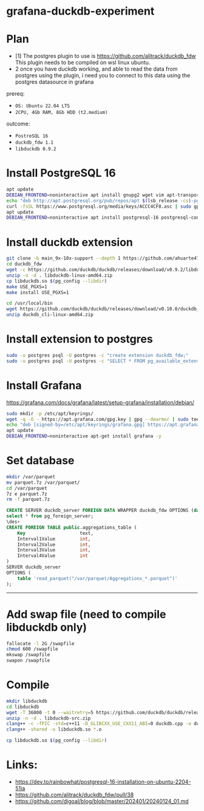 # grafana-duckdb-experiment

# Plan
- [1] The postgres plugin to use is https://github.com/alitrack/duckdb_fdw This plugin needs to be compiled on wsl linux ubuntu.
- 2 once you have duckdb working, and able to read the data from postgres using the plugin, i need you to connect to this data using the postgres datasource in grafana

prereq:
- `OS: Ubuntu 22.04 LTS`
- `2CPU, 4Gb RAM, 8Gb HDD (t2.medium)`

outcome:
- `PostreSQL 16`
- `duckdb_fdw 1.1`
- `libduckdb 0.9.2`

# Install PostgreSQL 16
```bash
apt update
DEBIAN_FRONTEND=noninteractive apt install gnupg2 wget vim apt-transport-https software-properties-common git clang build-essential unzip p7zip-full -y
echo "deb http://apt.postgresql.org/pub/repos/apt $(lsb_release -cs)-pgdg main" > /etc/apt/sources.list.d/pgdg.list
curl -fsSL https://www.postgresql.org/media/keys/ACCC4CF8.asc | sudo gpg --dearmor -o /etc/apt/trusted.gpg.d/postgresql.gpg
apt update
DEBIAN_FRONTEND=noninteractive apt install postgresql-16 postgresql-contrib-16 postgresql-server-dev-16 -y
```

# Install duckdb extension
```bash
git clone -b main_9x-10x-support --depth 1 https://github.com/ahuarte47/duckdb_fdw
cd duckdb_fdw
wget -c https://github.com/duckdb/duckdb/releases/download/v0.9.2/libduckdb-linux-amd64.zip
unzip -o -d . libduckdb-linux-amd64.zip
cp libduckdb.so $(pg_config --libdir)
make USE_PGXS=1
make install USE_PGXS=1
```

```bash
cd /usr/local/bin
wget https://github.com/duckdb/duckdb/releases/download/v0.10.0/duckdb_cli-linux-amd64.zip
unzip duckdb_cli-linux-amd64.zip
```

# Install extension to postgres
```bash
sudo -u postgres psql -U postgres -c "create extension duckdb_fdw;"
sudo -u postgres psql -U postgres -c "SELECT * FROM pg_available_extensions where name='duckdb_fdw';"
```

# Install Grafana
https://grafana.com/docs/grafana/latest/setup-grafana/installation/debian/
```bash
sudo mkdir -p /etc/apt/keyrings/
wget -q -O - https://apt.grafana.com/gpg.key | gpg --dearmor | sudo tee /etc/apt/keyrings/grafana.gpg > /dev/null
echo "deb [signed-by=/etc/apt/keyrings/grafana.gpg] https://apt.grafana.com stable main" | sudo tee -a /etc/apt/sources.list.d/grafana.list
apt update
DEBIAN_FRONTEND=noninteractive apt-get install grafana -y
```

# Set database
```bash
mkdir /var/parquet
mv parquet.7z /var/parquet/
cd /var/parquet
7z e parquet.7z
rm -f parquet.7z
```

```sql
CREATE SERVER duckdb_server FOREIGN DATA WRAPPER duckdb_fdw OPTIONS (database ':memory:');
select * from pg_foreign_server;
\des+
CREATE FOREIGN TABLE public.aggregations_table (
    Key                    text,
    Interval1Value         int,
    Interval2Value         int,
    Interval3Value         int,
    Interval4Value         int
)
SERVER duckdb_server
OPTIONS (
    table 'read_parquet("/var/parquet/Aggregations_*.parquet")'
);
```


-----
# Add swap file (need to compile libduckdb only)
```bash
fallocate -l 2G /swapfile
chmod 600 /swapfile
mkswap /swapfile
swapon /swapfile
```
# Compile
```bash
mkdir libduckdb
cd libduckdb
wget -T 36000 -t 0 --waitretry=5 https://github.com/duckdb/duckdb/releases/download/v0.9.2/libduckdb-src.zip
unzip -n -d . libduckdb-src.zip
clang++ -c -fPIC -std=c++11 -D_GLIBCXX_USE_CXX11_ABI=0 duckdb.cpp -o duckdb.o
clang++ -shared -o libduckdb.so *.o

cp libduckdb.so $(pg_config --libdir)
```

# Links:
- https://dev.to/rainbowhat/postgresql-16-installation-on-ubuntu-2204-51ia
- https://github.com/alitrack/duckdb_fdw/pull/38
- https://github.com/digoal/blog/blob/master/202401/20240124_01.md
